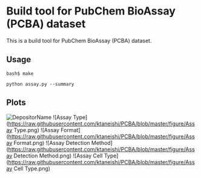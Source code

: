 Build tool for PubChem BioAssay (PCBA) dataset
==============================================

This is a build tool for PubChem BioAssay (PCBA) dataset.

Usage
-----

    bash$ make

    python assay.py --summary

Plots
-----

![DepositorName](https://raw.githubusercontent.com/ktaneishi/PCBA/blob/master/figure/DepositorName.png)
![Assay Type](https://raw.githubusercontent.com/ktaneishi/PCBA/blob/master/figure/Assay Type.png)
![Assay Format](https://raw.githubusercontent.com/ktaneishi/PCBA/blob/master/figure/Assay Format.png)
![Assay Detection Method](https://raw.githubusercontent.com/ktaneishi/PCBA/blob/master/figure/Assay Detection Method.png)
![Assay Cell Type](https://raw.githubusercontent.com/ktaneishi/PCBA/blob/master/figure/Assay Cell Type.png)
